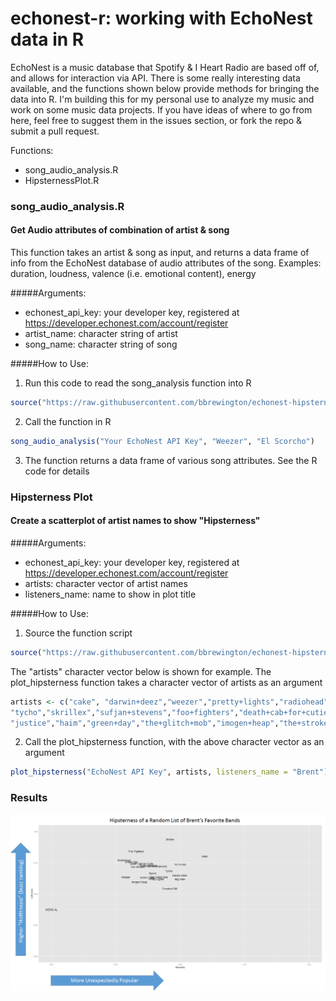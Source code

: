 # echonest-r: working with EchoNest data in R

EchoNest is a music database that Spotify & I Heart Radio are based off of, and allows for interaction via API.  There is some really interesting data available, and the functions shown below provide methods for bringing the data into R.  I'm building this for my personal use to analyze my music and work on some music data projects.  If you have ideas of where to go from here, feel free to suggest them in the issues section, or fork the repo & submit a pull request.

Functions:
* song_audio_analysis.R
* HipsternessPlot.R

### song_audio_analysis.R
#### Get Audio attributes of combination of artist & song
This function takes an artist & song as input, and returns a data frame of info from the EchoNest database of audio attributes of the song.  Examples: duration, loudness, valence (i.e. emotional content), energy

#####Arguments:
* echonest_api_key: your developer key, registered at https://developer.echonest.com/account/register
* artist_name: character string of artist
* song_name: character string of song

#####How to Use:
1. Run this code to read the song_analysis function into R
  ```R
  source("https://raw.githubusercontent.com/bbrewington/echonest-hipsterness-plot/master/song_audio_analysis.R")
  ```
  
2. Call the function in R
  ```R
  song_audio_analysis("Your EchoNest API Key", "Weezer", "El Scorcho")
  ```
3. The function returns a data frame of various song attributes.  See the R code for details

### Hipsterness Plot
#### Create a scatterplot of artist names to show "Hipsterness"

#####Arguments:
* echonest_api_key: your developer key, registered at https://developer.echonest.com/account/register
* artists: character vector of artist names
* listeners_name: name to show in plot title

#####How to Use:
1. Source the function script
  ```R
  source("https://raw.githubusercontent.com/bbrewington/echonest-hipsterness-plot/master/HipsternessPlot.R")
  ```

  The "artists" character vector below is shown for example.  The plot_hipsterness function takes a character vector of artists as an   argument

  ```R
  artists <- c("cake", "darwin+deez","weezer","pretty+lights","radiohead","yo+yo+ma","big+data",
  "tycho","skrillex","sufjan+stevens","foo+fighters","death+cab+for+cutie","the+decemberists",
  "justice","haim","green+day","the+glitch+mob","imogen+heap","the+strokes","crooked+still","spoon")
  ```

2. Call the plot_hipsterness function, with the above character vector as an argument
  ```R
  plot_hipsterness("EchoNest API Key", artists, listeners_name = "Brent")
  ```

### Results
![Example HipsterPlot](HipsternessPlot_annotated.png?raw=true)
